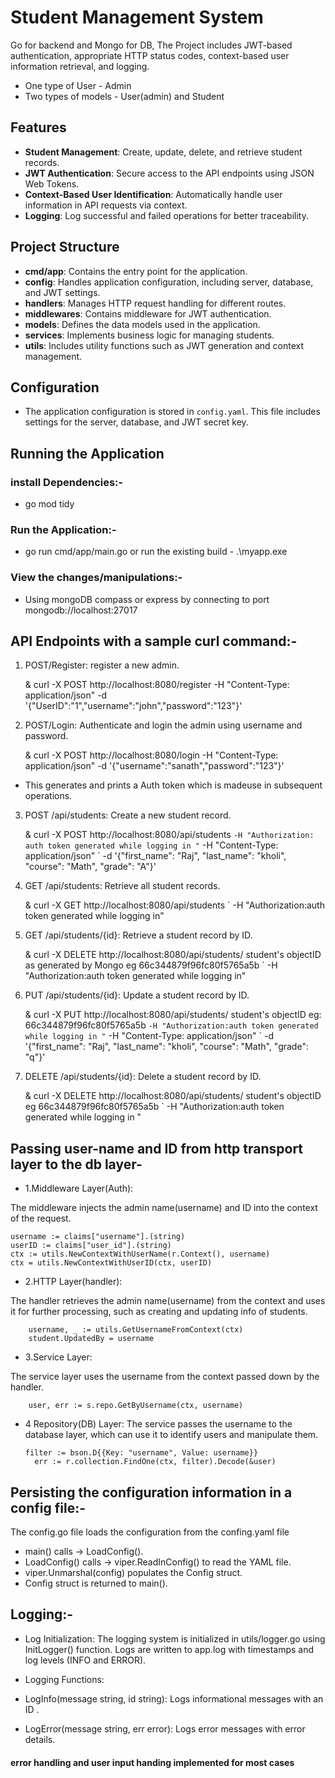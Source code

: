# Student Management System
Go for backend and Mongo for DB,
The Project includes JWT-based authentication, appropriate HTTP status codes, context-based user information retrieval, and logging.
- One type of User - Admin
- Two types of models - User(admin) and Student

## Features

- **Student Management**: Create, update, delete, and retrieve student records.
- **JWT Authentication**: Secure access to the API endpoints using JSON Web Tokens.
- **Context-Based User Identification**: Automatically handle user information in API requests via context.
- **Logging**: Log successful and failed operations for better traceability.

## Project Structure

- **cmd/app**: Contains the entry point for the application.
- **config**: Handles application configuration, including server, database, and JWT settings.
- **handlers**: Manages HTTP request handling for different routes.
- **middlewares**: Contains middleware for JWT authentication.
- **models**: Defines the data models used in the application.
- **services**: Implements business logic for managing students.
- **utils**: Includes utility functions such as JWT generation and context management.

## Configuration

- The application configuration is stored in `config.yaml`. This file includes settings for the server, database, and JWT secret key.


## Running the Application

### install Dependencies:-
- go mod tidy

### Run the Application:-
- go run cmd/app/main.go
 or run the existing build - .\myapp.exe

### View the changes/manipulations:-
- Using mongoDB compass or express by connecting to port mongodb://localhost:27017

##  API Endpoints with a sample curl command:-

1. POST/Register: register a new admin.

	& curl -X POST http://localhost:8080/register -H "Content-Type: application/json" -d '{\"UserID\":\"1\",\"username\":\"john\",\"password\":\"123\"}'

2. POST/Login: Authenticate and login the admin using username and password.

	& curl -X POST http://localhost:8080/login -H "Content-Type: application/json" -d '{\"username\":\"sanath\",\"password\":\"123\"}'

- This generates and prints a Auth token which is madeuse in subsequent operations.

3. POST /api/students: Create a new student record.

	& curl -X POST http://localhost:8080/api/students `
	-H "Authorization: auth token generated while logging in " `
	-H "Content-Type: application/json" `
	-d '{\"first_name\": \"Raj\", \"last_name\": \"kholi\", \"course\": \"Math\", \"grade\": \"A\"}'


5. GET /api/students: Retrieve all student records.

	& curl -X GET http://localhost:8080/api/students `
	-H "Authorization:auth token generated while logging in"



6. GET /api/students/{id}: Retrieve a student record by ID.
   
	& curl -X DELETE http://localhost:8080/api/students/  student's objectID as generated by Mongo eg   66c344879f96fc80f5765a5b `
	-H "Authorization:auth token generated while logging in"



7. PUT /api/students/{id}: Update a student record by ID.

	& curl -X PUT http://localhost:8080/api/students/  student's objectID eg:  66c344879f96fc80f5765a5b `
	-H "Authorization:auth token generated while logging in " `
	-H "Content-Type: application/json" `
	-d '{\"first_name\": \"Raj\", \"last_name\": \"kholi\", \"course\": \"Math\", \"grade\": \"q\"}'


8. DELETE /api/students/{id}: Delete a student record by ID.

	& curl -X DELETE http://localhost:8080/api/students/ student's objectID eg  66c344879f96fc80f5765a5b `
	-H "Authorization:auth token generated while logging in "

## Passing user-name and ID from http transport layer to the db layer-

- 1.Middleware Layer(Auth):

The middleware injects the admin name(username) and ID into the context of the request.
```
username := claims["username"].(string)
userID := claims["user_id"].(string)
ctx := utils.NewContextWithUserName(r.Context(), username)
ctx = utils.NewContextWithUserID(ctx, userID)

```
- 2.HTTP Layer(handler):

The handler retrieves the admin name(username) from the context and uses it for further processing, such as creating and updating info of students.
```
	username, _ := utils.GetUsernameFromContext(ctx)
	student.UpdatedBy = username

```
- 3.Service Layer:

The service layer uses the username from the context passed down by the handler.
```
	user, err := s.repo.GetByUsername(ctx, username)
```
- 4 Repository(DB) Layer:
  The service passes the username to the database layer, which can use it to identify users and manipulate them.
  ```
  filter := bson.D{{Key: "username", Value: username}} 
	err := r.collection.FindOne(ctx, filter).Decode(&user)
  ```

## Persisting the configuration information in a config file:-
The config.go file loads the configuration from the confing.yaml file

- main() calls → LoadConfig().
- LoadConfig() calls → viper.ReadInConfig() to read the YAML file.
- viper.Unmarshal(config) populates the Config struct.
- Config struct is returned to main().

## Logging:-

- Log Initialization: The logging system is initialized in utils/logger.go using InitLogger() function. Logs are written to app.log with timestamps and log levels (INFO and ERROR).

- Logging Functions:

- LogInfo(message string, id string): Logs informational messages with an ID .
- LogError(message string, err error): Logs error messages with error details.

####  error handling and user input handing implemented for most cases
